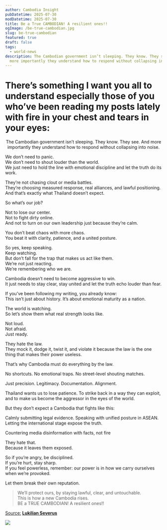 ```yaml
---
author: Cambodia Insight
pubDatetime: 2025-07-30
modDatetime: 2025-07-30
title: Be a True CAMBODIAN! A resilient ones!!
ogImage: /be-true-cambodian.jpg
slug: be-true-cambodian
featured: true
draft: false
tags:
  - world-news
description: The Cambodian government isn’t sleeping. They know. They see. And
  more importantly they understand how to respond without collapsing into noise.
---
```


# There’s something I want you all to understand especially those of you who’ve been reading my posts lately with fire in your chest and tears in your eyes:

<p style="text-align: center">The Cambodian government isn’t sleeping. They know. They see. And more importantly they understand how to respond without collapsing into noise.</p>

We don’t need to panic.  
We don’t need to shout louder than the world.  
We just need to hold the line with emotional discipline and let the truth do its work.

They’re not chasing clout or media battles.  
They’re choosing measured response, real alliances, and lawful positioning.  
And that’s exactly what Thailand doesn’t expect.

So what’s our job?

Not to lose our center.  
Not to fight dirty online.  
And not to turn on our own leadership just because they’re calm.

You don’t beat chaos with more chaos.  
You beat it with clarity, patience, and a united posture.

So yes, keep speaking.  
Keep watching.  
But don’t fall for the trap that makes us act like them.  
We’re not just reacting.  
We’re remembering who we are.

Cambodia doesn’t need to become aggressive to win.  
It just needs to stay clear, stay united and let the truth echo louder than fear.

If you’ve been following my writing, you already know:  
This isn’t just about history. It’s about emotional maturity as a nation.

The world is watching.  
So let’s show them what real strength looks like.

Not loud.  
Not afraid.  
Just ready.

They hate the law.  
They mock it, dodge it, twist it, and violate it because the law is the one thing that makes their power useless.

That’s why Cambodia must do everything by the law.

No shortcuts. No emotional traps. No street-level shouting matches.

Just precision. Legitimacy. Documentation. Alignment.

Thailand wants us to lose patience. To strike back in a way they can exploit, and to make us become the aggressor in the eyes of the world.

But they don’t expect a Cambodia that fights like this:

Calmly submitting legal evidence. Speaking with unified posture in ASEAN. Letting the international stage expose the truth.

Countering media disinformation with facts, not fire

They hate that.  
Because it leaves them exposed.

So if you’re angry, be disciplined.  
If you’re hurt, stay sharp.  
If you feel powerless, remember: our power is in how we carry ourselves when we’re provoked.

Let them break their own reputation.

> We’ll protect ours, by staying lawful, clear, and untouchable.  
> This is how a new Cambodia rises.  
> BE a TRUE CAMBODIAN! A resilient ones!!

[Source:](https://www.facebook.com/share/p/172aQ4dvcx/) [**Lukilian Severus**](https://www.facebook.com/share/p/172aQ4dvcx/)

![](/be-true-cambodian.jpg)
